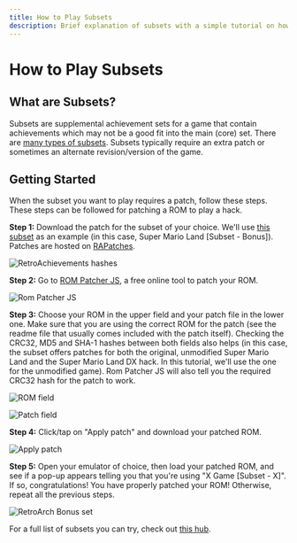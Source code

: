 ```yaml
---
title: How to Play Subsets
description: Brief explanation of subsets with a simple tutorial on how to patch a ROM for a subset.
---
```


# How to Play Subsets

## What are Subsets?

Subsets are supplemental achievement sets for a game that contain achievements which may not be a good fit into the main (core) set. There are [many types of subsets](/guidelines/content/subsets#types-of-subsets). Subsets typically require an extra patch or sometimes an alternate revision/version of the game.

## Getting Started

When the subset you want to play requires a patch, follow these steps. These steps can be followed for patching a ROM to play a hack.

**Step 1:** Download the patch for the subset of your choice. We'll use [this subset](https://retroachievements.org/game/7596) as an example (in this case, Super Mario Land [Subset - Bonus]). Patches are hosted on [RAPatches](https://github.com/RetroAchievements/RAPatches).

![RetroAchievements hashes](/public/retroachievements-hashes.png)

**Step 2:** Go to [ROM Patcher JS](https://www.marcrobledo.com/RomPatcher.js/), a free online tool to patch your ROM.

![Rom Patcher JS](/public/rom-patcher-js.png)

**Step 3:** Choose your ROM in the upper field and your patch file in the lower one. Make sure that you are using the correct ROM for the patch (see the readme file that usually comes included with the patch itself). Checking the CRC32, MD5 and SHA-1 hashes between both fields also helps (in this case, the subset offers patches for both the original, unmodified Super Mario Land and the Super Mario Land DX hack. In this tutorial, we'll use the one for the unmodified game). Rom Patcher JS will also tell you the required CRC32 hash for the patch to work.

![ROM field](/public/rom-field.png)

![Patch field](/public/patch-field.png)

**Step 4:** Click/tap on "Apply patch" and download your patched ROM.

![Apply patch](/public/apply-patch.png)

**Step 5:** Open your emulator of choice, then load your patched ROM, and see if a pop-up appears telling you that you're using "X Game [Subset - X]". If so, congratulations! You have properly patched your ROM! Otherwise, repeat all the previous steps.

![RetroArch Bonus set](/public/retroarch-bonus-set.png)

For a full list of subsets you can try, check out [this hub](https://retroachievements.org/game/20156).

